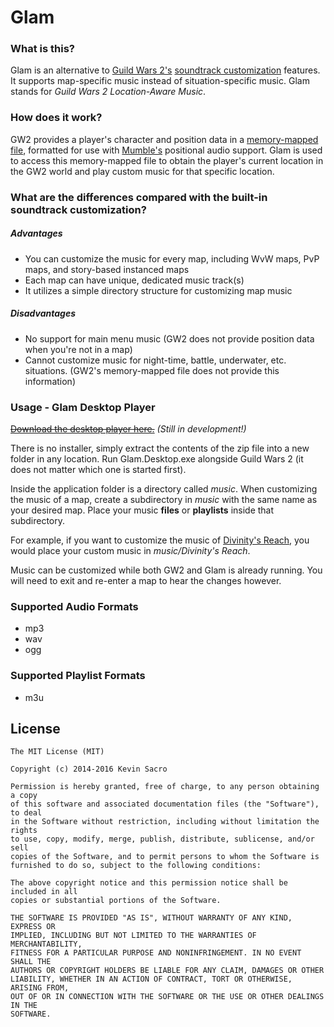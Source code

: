 # Glam

### What is this?
Glam is an alternative to [Guild Wars 2's](https://www.guildwars2.com/) [soundtrack customization](https://wiki.guildwars2.com/wiki/Customized_soundtrack) features. It supports map-specific music instead of situation-specific music. Glam stands for *Guild Wars 2 Location-Aware Music*.

### How does it work?
GW2 provides a player's character and position data in a [memory-mapped file](https://en.wikipedia.org/wiki/Memory-mapped_file),  formatted for use with [Mumble's](http://wiki.mumble.info/wiki/Link) positional audio support. Glam is used to access this memory-mapped file to obtain the player's current location in the GW2 world and play custom music for that specific location.

### What are the differences compared with the built-in soundtrack customization?

##### Advantages
* You can customize the music for every map, including WvW maps, PvP maps, and story-based instanced maps
* Each map can have unique, dedicated music track(s)
* It utilizes a simple directory structure for customizing map music

##### Disadvantages
* No support for main menu music (GW2 does not provide position data when you're not in a map)
* Cannot customize music for night-time, battle, underwater, etc. situations. (GW2's memory-mapped file does not provide this information)

### Usage - Glam Desktop Player
~~[Download the desktop player here.](#)~~ *(Still in development!)*

There is no installer, simply extract the contents of the zip file into a new folder in any location. Run Glam.Desktop.exe alongside Guild Wars 2 (it does not matter which one is started first). 

Inside the application folder is a directory called *music*. When customizing the music of a map, create a subdirectory in *music* with the same name as your desired map. Place your music **files** or **playlists** inside that subdirectory. 

For example, if you want to customize the music of [Divinity's Reach](https://wiki.guildwars2.com/wiki/Divinity%27s_reach), you would place your custom music in *music/Divinity's Reach*. 

Music can be customized while both GW2 and Glam is already running. You will need to exit and re-enter a map to hear the changes however.

### Supported Audio Formats
 * mp3
 * wav
 * ogg

### Supported Playlist Formats
 * m3u

## License
```
The MIT License (MIT)

Copyright (c) 2014-2016 Kevin Sacro

Permission is hereby granted, free of charge, to any person obtaining a copy
of this software and associated documentation files (the "Software"), to deal
in the Software without restriction, including without limitation the rights
to use, copy, modify, merge, publish, distribute, sublicense, and/or sell
copies of the Software, and to permit persons to whom the Software is
furnished to do so, subject to the following conditions:

The above copyright notice and this permission notice shall be included in all
copies or substantial portions of the Software.

THE SOFTWARE IS PROVIDED "AS IS", WITHOUT WARRANTY OF ANY KIND, EXPRESS OR
IMPLIED, INCLUDING BUT NOT LIMITED TO THE WARRANTIES OF MERCHANTABILITY,
FITNESS FOR A PARTICULAR PURPOSE AND NONINFRINGEMENT. IN NO EVENT SHALL THE
AUTHORS OR COPYRIGHT HOLDERS BE LIABLE FOR ANY CLAIM, DAMAGES OR OTHER
LIABILITY, WHETHER IN AN ACTION OF CONTRACT, TORT OR OTHERWISE, ARISING FROM,
OUT OF OR IN CONNECTION WITH THE SOFTWARE OR THE USE OR OTHER DEALINGS IN THE
SOFTWARE.
```
